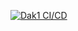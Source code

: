 [![Dak1 CI/CD](https://github.com/Go5710264/run-keeper/actions/workflows/deploument.yml/badge.svg)](https://github.com/Go5710264/run-keeper/actions/workflows/deploument.yml)